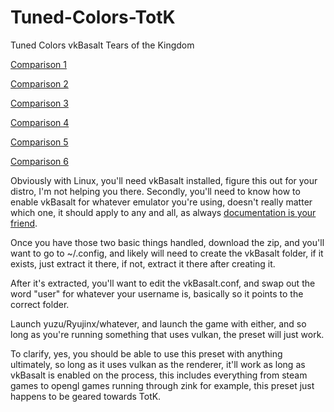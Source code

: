 # Tuned-Colors-TotK
Tuned Colors vkBasalt Tears of the Kingdom

[Comparison 1](https://imgsli.com/MTgwNDY4)

[Comparison 2](https://imgsli.com/MTgwNDcw)

[Comparison 3](https://imgsli.com/MTgwNDcx)

[Comparison 4](https://imgsli.com/MTgwNDcy)

[Comparison 5](https://imgsli.com/MTgwNDcz)

[Comparison 6](https://imgsli.com/MTgwNDc0)

Obviously with Linux, you'll need vkBasalt installed, figure this out for your distro, I'm not helping you there. Secondly, you'll need to know how to enable vkBasalt for whatever emulator you're using, doesn't really matter which one, it should apply to any and all, as always [documentation is your friend](https://github.com/DadSchoorse/vkBasalt). 

Once you have those two basic things handled, download the zip, and you'll want to go to ~/.config, and likely will need to create the vkBasalt folder, if it exists, just extract it there, if not, extract it there after creating it.

After it's extracted, you'll want to edit the vkBasalt.conf, and swap out the word "user" for whatever your username is, basically so it points to the correct folder. 

Launch yuzu/Ryujinx/whatever, and launch the game with either, and so long as you're running something that uses vulkan, the preset will just work. 

To clarify, yes, you should be able to use this preset with anything ultimately, so long as it uses vulkan as the renderer, it'll work as long as vkBasalt is enabled on the process, this includes everything from steam games to opengl games running through zink for example, this preset just happens to be geared towards TotK.
